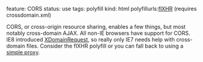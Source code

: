feature: CORS
status: use
tags: polyfill
kind: html
polyfillurls:[flXHR](https://github.com/flensed/flXHR) (requires crossdomain.xml)

CORS, or cross-origin resource sharing, enables a few things, but most notably cross-domain AJAX. All non-IE browsers have support for CORS. IE8 introduced [XDomainRequest][], so really only IE7 needs help with cross-domain files. Consider the flXHR polyfill or you can fall back to using a [simple proxy](http://benalman.com/projects/php-simple-proxy/).

[XDomainRequest]: https://developer.mozilla.org/en-US/docs/Web/API/XDomainRequest
